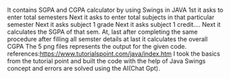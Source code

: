 It contains SGPA and CGPA calculator by using Swings in JAVA
1st it asks to enter total semesters
Next it asks to enter total subjects in that particular semester
Next it asks subject 1 grade
Next it asks subject 1 credit....
Next it calculates the SGPA of that sem.
At, last after completing the same procedure after filling all semster details at last it calculates the overall CGPA
The 5 png files represents the output for the given code.
references:https://www.tutorialspoint.com/java/index.htm  I took the basics from the tutorial point and built the code with the help of Java Swings concept and errors are solved using the AI(Chat Gpt).

